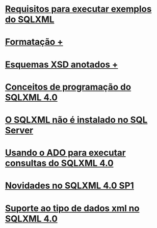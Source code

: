 # [Requisitos para executar exemplos do SQLXML](requirements-for-running-sqlxml-examples.md)

# [Formatação +](../../relational-databases/sqlxml/formatting/client-side-and-server-side-formatting-sqlxml-4-0.md)
# [Esquemas XSD anotados +](../../relational-databases/sqlxml/annotated-xsd-schemas/annotated-xsd-schemas-in-sqlxml-4-0.md)

# [Conceitos de programação do SQLXML 4.0](sqlxml-4-0-programming-concepts.md)
# [O SQLXML não é instalado no SQL Server](sqlxml-is-not-installed-in-sql-server.md)
# [Usando o ADO para executar consultas do SQLXML 4.0](using-ado-to-execute-sqlxml-4-0-queries.md)
# [Novidades no SQLXML 4.0 SP1](what-s-new-in-sqlxml-4-0-sp1.md)
# [Suporte ao tipo de dados xml no SQLXML 4.0](xml-data-type-support-in-sqlxml-4-0.md)
